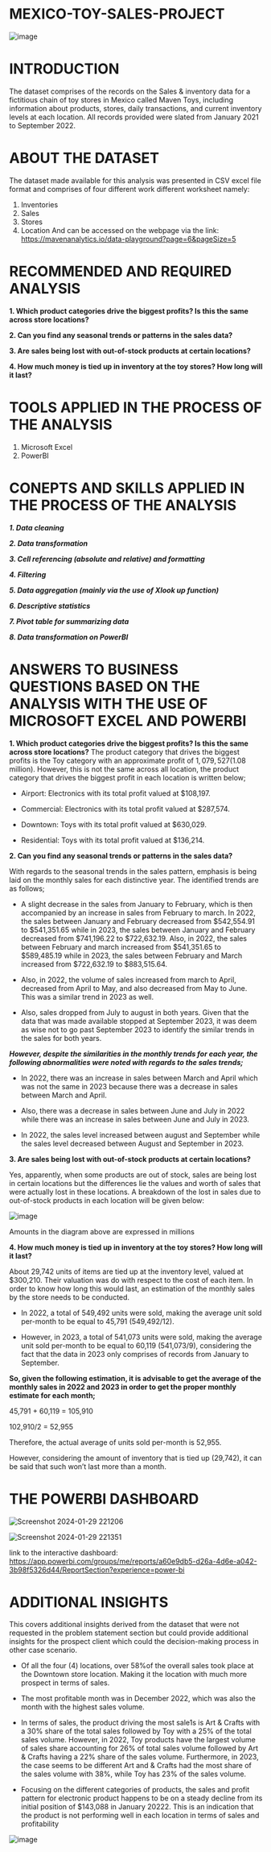 # MEXICO-TOY-SALES-PROJECT
![image](https://github.com/LEGIT-GENIUS/MEXICO-TOY-SALES-PROJECT/assets/139655319/a36029cd-529e-41fa-81ff-871c1e32538f)

# INTRODUCTION
The dataset comprises of the records on the Sales & inventory data for a fictitious chain of toy stores in Mexico called Maven Toys, including information about products, stores, daily transactions, and current inventory levels at each location. All records provided were slated from January 2021 to September 2022.

# ABOUT THE DATASET
The dataset made available for this analysis was presented in CSV excel file format and comprises of four different work different worksheet namely:
1.	Inventories
2.	Sales 
3.	Stores 
4.	Location
And can be accessed on the webpage via the link: https://mavenanalytics.io/data-playground?page=6&pageSize=5 

# RECOMMENDED AND REQUIRED ANALYSIS
**1.	Which product categories drive the biggest profits? Is this the same across store locations?**

**2.	Can you find any seasonal trends or patterns in the sales data?**

**3.	Are sales being lost with out-of-stock products at certain locations?**

**4.	How much money is tied up in inventory at the toy stores? How long will it last?**

# TOOLS APPLIED IN THE PROCESS OF THE ANALYSIS
1.	Microsoft Excel 
2.	PowerBI

# CONEPTS AND SKILLS APPLIED IN THE PROCESS OF THE ANALYSIS
**_1. Data cleaning_**

**_2.	Data transformation_**

**_3.	Cell referencing (absolute and relative) and formatting_**

**_4.	Filtering_**

**_5.	Data aggregation (mainly via the use of Xlook up function)_**

**_6.	Descriptive statistics_**

**_7.	Pivot table for summarizing data_**

**_8.	Data transformation on PowerBI_**

# ANSWERS TO BUSINESS QUESTIONS BASED ON THE ANALYSIS WITH THE USE OF MICROSOFT EXCEL AND POWERBI

**1.	Which product categories drive the biggest profits? Is this the same across store locations?**
The product category that drives the biggest profits is the Toy category with an approximate profit of $1,079,527($1.08 million). However, this is not the same across all location, the product category that drives the biggest profit in each location is written below;

* Airport: Electronics with its total profit valued at $108,197.

* Commercial: Electronics with its total profit valued at $287,574.
  
* Downtown: Toys with its total profit valued at $630,029.
  
* Residential: Toys with its total profit valued at $136,214.

**2.	Can you find any seasonal trends or patterns in the sales data?**

With regards to the seasonal trends in the sales pattern, emphasis is being laid on the monthly sales for each distinctive year. The identified trends are as follows;

* A slight decrease in the sales from January to February, which is then accompanied by an increase in sales from February to march. In 2022, the sales between January and February decreased from $542,554.91 to $541,351.65 while in 2023, the sales between January and February decreased from $741,196.22 to $722,632.19. Also, in 2022, the sales between February and march increased from $541,351.65 to $589,485.19 while in 2023, the sales between February and March increased from $722,632.19 to $883,515.64.
  
* Also, in 2022, the volume of sales increased from march to April, decreased from April to May, and also decreased from May to June. This was a similar trend in 2023 as well.
   
* Also, sales dropped from July to august in both years. Given that the data that was made available stopped at September 2023, it was deem as wise not to go past September 2023 to identify the similar trends in the sales for both years.

**_However, despite the similarities in the monthly trends for each year, the following abnormalities were noted with regards to the sales trends;_**

* In 2022, there was an increase in sales between March and April which was not the same in 2023 because there was a decrease in sales between March and April.

* Also, there was a decrease in sales between June and July in 2022 while there was an increase in sales between June and July in 2023.

* In 2022, the sales level increased between august and September while the sales level decreased between August and September in 2023.

**3.	Are sales being lost with out-of-stock products at certain locations?**

Yes, apparently, when some products are out of stock, sales are being lost in certain locations but the differences lie the values and worth of sales that were actually lost in these locations. A breakdown of the lost in sales due to out-of-stock products in each location will be given below:

![image](https://github.com/LEGIT-GENIUS/MEXICO-TOY-SALES-PROJECT/assets/139655319/9e92ed8f-3255-49af-a278-3c8227abaa27)


Amounts in the diagram above are expressed in millions

**4.	How much money is tied up in inventory at the toy stores? How long will it last?**

About 29,742 units of items are tied up at the inventory level, valued at $300,210. Their valuation was do with respect to the cost of each item. In order to know how long this would last, an estimation of the monthly sales by the store needs to be conducted.

* In 2022, a total of 549,492 units were sold, making the average unit sold per-month to be equal to 45,791 (549,492/12).
   
* However, in 2023, a total of 541,073 units were sold, making the average unit sold per-month to be equal to 60,119 (541,073/9), considering the fact that the data in 2023 only comprises of records from January to September.
  
**So, given the following estimation, it is advisable to get the average of the monthly sales in 2022 and 2023 in order to get the proper monthly estimate for each month;**

45,791 + 60,119 = 105,910

102,910/2 = 52,955

Therefore, the actual average of units sold per-month is 52,955.

However, considering the amount of inventory that is tied up (29,742), it can be said that such won’t last more than a month.

# THE POWERBI DASHBOARD

![Screenshot 2024-01-29 221206](https://github.com/LEGIT-GENIUS/MEXICO-TOY-SALES-PROJECT/assets/139655319/045fe645-0585-4c4a-a04e-7297e9516304)

![Screenshot 2024-01-29 221351](https://github.com/LEGIT-GENIUS/MEXICO-TOY-SALES-PROJECT/assets/139655319/6f220e86-ff98-489b-836e-14bedaa6ee0c)

link to the interactive dashboard: https://app.powerbi.com/groups/me/reports/a60e9db5-d26a-4d6e-a042-3b98f5326d44/ReportSection?experience=power-bi

# ADDITIONAL INSIGHTS

This covers additional insights derived from the dataset that were not requested in the problem statement section but could provide additional insights for the prospect client which could the decision-making process in other case scenario.

* Of all the four (4) locations, over 58%of the overall sales took place at the Downtown store location. Making it the location with much more prospect in terms of sales.
  
* The most profitable month was in December 2022, which was also the month with the highest sales volume.
  
* In terms of sales, the product driving the most sale1s is Art & Crafts with a 30% share of the total sales followed by Toy with a 25% of the total sales volume. However, in 2022, Toy products have the largest volume of sales share accounting for 26% of total sales volume followed by Art & Crafts having a 22% share of the sales volume. Furthermore, in 2023, the case seems to be different Art and & Crafts had the most share of the sales volume with 38%, while Toy has 23% of the sales volume.
  
* Focusing on the different categories of products, the sales and profit pattern for electronic product happens to be on a steady decline from its initial position of $143,088 in January 20222. This is an indication that the product is not performing well in each location in terms of sales and profitability


![image](https://github.com/LEGIT-GENIUS/MEXICO-TOY-SALES-PROJECT/assets/139655319/c42f74af-574e-4700-b6fc-5843690fb62b)
